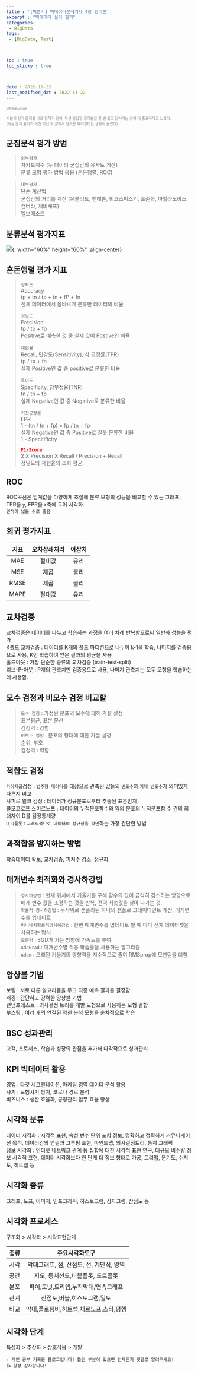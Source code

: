 ```yaml
---
title : '[빅분기] 빅데이터분석기사 4장 정리본' 
excerpt : "빅데이터 실기 필기"
categories: 
 - BigData
tags: 
 - [BigData, Test]



toc : true
toc_sticky : true



date : 2022-11-22
last_modified_dat : 2022-11-22
---
```

<font size='1'><span style='color:gray'>Introduction</span></font>  
<font size='1'><br/></font>
<font size='1'><span style='color:gray'>빅분기 실기 문제를 바로 접하기 전에, 우선 단답형 정리본을 한 번 훑고 들어가는 것이 더 중요하다고 느꼈다.</span></font>
<font size='1'><br/></font>
<font size='1'><span style='color:gray'>(사실 문제 풀다가 이건 아닌 것 같아서 정리본 봐야겠다는 생각이 들었다)</span></font>  

## 군집분석 평가 방법
> `외부평가`  
> 자카드계수 (두 데이터 군집간의 유사도 게산)  
> 분류 모형 평가 방법 응용 (혼돈행렬, ROC)  

> `내부평가`  
> 단순 계산법  
> 군집간의 거리를 계산 (유클리드, 맨해튼, 민코스피스키, 표준화, 마할라노비스, 캔버라, 체비셰프)  
> 엘보메소드  

## 분류분석 평가지표

![](https://user-images.githubusercontent.com/60537388/204422617-aac70b2e-7fba-42b0-8e5e-e2418a3ead47.png){: width="60%" height="60%" .align-center}

## 혼돈행렬 평가 지표
> `정확도`  
> Accuracy  
> tp + tn / tp + tn + fP + fn  
> 전체 데이터에서 올바르게 분류한 데이터의 비율
>  
> `정밀도`  
> Precision  
> tp / tp + fp  
> Positive로 예측한 것 중 실제 값이 Postive인 비율  
>   
> `재현율`  
> Recall, 민감도(Sensitivity), 참 긍정률(TPR)  
> tp / tp + fn  
> 실제 Positive인 값 중 positive로 분류한 비율  
>  
> `특이도`  
> Specificity, 참부정율(TNR)  
> tn / tn + fp  
> 실제 Negative인 값 중 Negative로 분류한 비율  
>   
> `거짓긍정률`  
> FPR  
> 1 - (tn / tn + fp) = fp / tn + fp  
> 실제 Negative인 값 중 Positive로 잘못 분류한 비율  
> 1 - Specitificity  
>  
> <b><span style='color:red'><u>`F1-Score`</u></span></b>  
> 2 X Precision X Recall / Precision + Recall  
> 정밀도와 재현율의 조화 평균.

## ROC 
ROC곡선은 임계값을 다양하게 조절해 분류 모형의 성능을 비교할 수 있는 그래프.  
TPR을 y, FPR을 x축에 두어 시각화.  
`면적이 넓을 수로 좋음`

## 회귀 평가지표    

| 지표  | 오차상쇄처리 | 이상치 |
| :---: | :----------: | :----: |
|  MAE  |    절대값    |  유리  |
|  MSE  |     제곱     |  불리  |
| RMSE  |     제곱     |  불리  |
| MAPE  |    절대값    |  유리  |

## 교차검증
교차검증은 데이터를 나누고 학습하는 과정을 여러 차례 반복함으로써 일반화 성능을 평가  
K폴드 교차검증 : 데이터를 K개의 폴드 파티션으로 나누어 k-1을 학습, 나머지를 검증용으로 사용, K번 학습하여 얻은 결과의 평균을 사용  
홀드아웃 : 가장 단순한 종류의 교차검증 (train-test-split)  
리브-P-아웃 : P개의 관측치만 검증용으로 사용, 나머지 관측치는 모두 모형을 학습하는데 사용함.

## 모수 검정과 비모수 검정 비교할
> `모수 검정` :
> 가정된 분포의 모수에 대해 가설 설정  
> 표본평균, 표본 분산  
> 검정력 : 강함  
> `비모수 검정` :
> 분포의 형태에 대한 가설 설정  
> 순위, 부호  
> 검정력 : 약함  

## 적합도 검정
`카이제곱`검정 : `범주형 데이터`를 대상으로 관측된 값들의 `빈도수`와 `기대 빈도수`가 의미있게 다른지 비교  
샤피로 윌크 검정 : 데이터가 정규분포로부터 추출된 표본인지  
콜모고로프 스미르노프 : 데이터의 누적분포함수와 임의 분포의 누적분포함 수 간의 최대차이 D를 검정통계량  
`Q-Q플롯` : `그래픽적으로 데이터의 정규성을 확인`하는 가장 간단한 방법  

## 과적합을 방지하는 방법
학습데이터 확보, 교차검증, 피처수 감소, 정규화  

## 매개변수 최적화와 경사하강법
> `경사하강법` :
> 현재 위치에서 기울기를 구해 함수의 값이 급격히 감소하는 방향으로 매개 변수 값을 조정하는 것을 반복, 전역 최솟값을 찾아 나가는 것.  
> `확률적 경사하강법` :
> 무작위로 샘플리된 하나의 샘플로 그레이디언트 계산, 매개변수를 업데이트  
> `미니배치확률적경사하강법` : 
> 한번 매개변수를 업데이트 할 때 마다 전체 데이터셋을 사용하는 방식  
> `모멘텀` :
> SGD가 가는 방향에 가속도를 부여  
> `AdaGrad` :
> 매개변수별 적응 학습률을 사용하는 알고리즘  
> `Adam` :
> 오래된 기울기의 영향력을 지수적으로 줄여 RMSprop에 모멘텀을 더함

## 앙상블 기법
보팅 : 서로 다른 알고리즘을 두고 최종 예측 결과를 결정함.  
배깅 : 간단하고 강력한 앙상블 기법  
랜덤포레스트 : 의사결정 트리를 개별 모형으로 사용하는 모형 결합  
부스팅 : 여러 개의 연결된 약한 분석 모형을 순차적으로 학습  

## BSC 성과관리 
고객, 프로세스, 학습과 성장의 관점을 추가해 다각적으로 성과관리

## KPI 빅데이터 활용
영업 : 타깃 세그멘테이션, 마케팅 영역 데이터 분석 활용  
사기 : 보험사기 방지, 코로나 경로 분석  
비즈니스 : 생산 효율화, 공정관리 업무 효율 향상

## 시각화 분류
데이터 시각화 : 시각적 표현, 속성 변수 단위 포함 정보, 명확하고 정확하게 커뮤니케이션 목적, 데이터간의 연결과 그루핑 표현, 마인드맵, 의사결정트리, 통계 그래픽  
정보 시각화 : 인터넷 네트워크 관계 등 집합에 대한 시각적 표현 연구, 대규모 비수량 정보 시각적 표현, 데이터 시각화보다 한 단계 더 정보 형태로 가공, 트리맵, 분기도, 수지도, 히트맵 등

## 시각화 종류
그래프, 도표, 이미지, 인포그래픽, 히스토그램, 상자그림, 산점도 등

## 시각화 프로세스
구조화 > 시각화 > 시각표현단계

| 종류  |              주요시각화도구              |
| :---: | :--------------------------------------: |
| 시각  | 막대그래프, 점, 산점도, 선, 계단식, 영역 |
| 공간  |    지도, 등치선도,버블플롯, 도트플롯     |
| 분포  |   파이,도넛,트리맵,누적막대/연속그래프   |
| 관계  |       산점도,버블,히스토그램,밀도        |
| 비교  | 막대,플로팅바,히트맵,체르노프,스타,평행  |

## 시각화 단계
특성화 > 추상화 > 상호작용 > 개발



```
✏️ 개인 공부 기록용 블로그입니다! 틀린 부분이 있으면 언제든지 댓글로 알려주세요!
👍 항상 감사합니다!
```